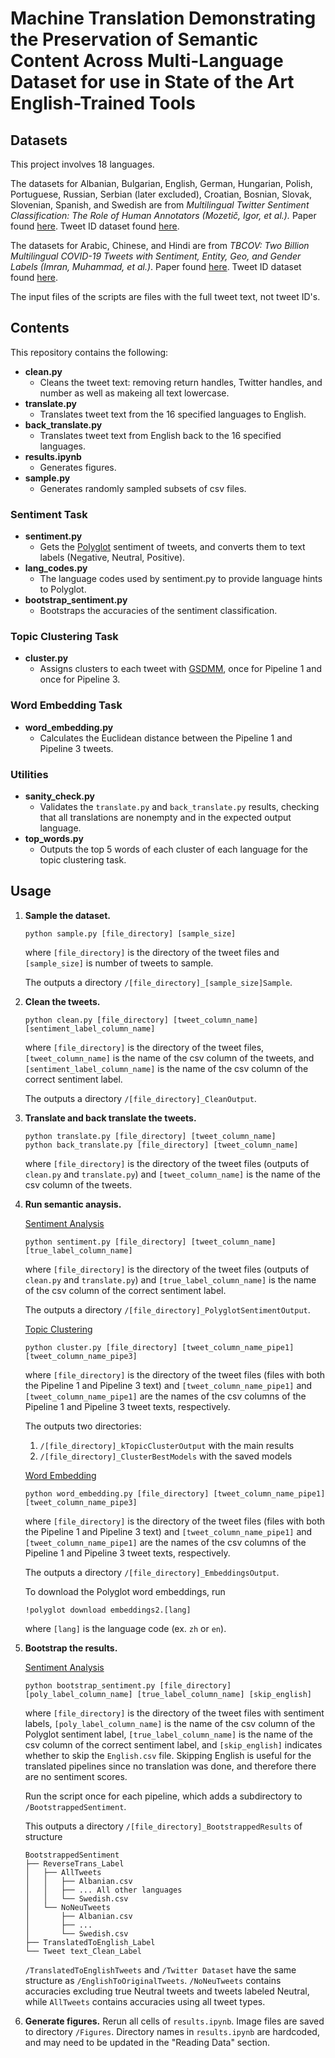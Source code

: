 # Machine Translation Demonstrating the Preservation of Semantic Content Across Multi-Language Dataset for use in State of the Art English-Trained Tools

## Datasets

This project involves 18 languages.

The datasets for Albanian, Bulgarian, English, German, Hungarian, Polish, Portuguese, Russian, Serbian (later excluded), Croatian, Bosnian, Slovak, Slovenian, Spanish, and Swedish are from _Multilingual Twitter Sentiment Classification: The Role of Human Annotators (Mozetič, Igor, et al.)._ Paper found [here](https://journals.plos.org/plosone/article?id=10.1371/journal.pone.0155036). Tweet ID dataset found [here](https://www.clarin.si/repository/xmlui/handle/11356/1054).

The datasets for Arabic, Chinese, and Hindi are from _TBCOV: Two Billion Multilingual COVID-19 Tweets with Sentiment, Entity, Geo, and Gender Labels (Imran, Muhammad, et al.)_. Paper found [here](https://www.mdpi.com/2306-5729/7/1/8). Tweet ID dataset found [here](https://crisisnlp.qcri.org/tbcov).

The input files of the scripts are files with the full tweet text, not tweet ID's.

## Contents

This repository contains the following:

- **clean.py**
  - Cleans the tweet text: removing return handles, Twitter handles, and number as well as makeing all text lowercase.
- **translate.py**
  - Translates tweet text from the 16 specified languages to English.
- **back_translate.py**
  - Translates tweet text from English back to the 16 specified languages.
- **results.ipynb**
  - Generates figures.
- **sample.py**
  - Generates randomly sampled subsets of csv files.

### Sentiment Task

- **sentiment.py**
  - Gets the [Polyglot](https://polyglot.readthedocs.io/en/latest/Sentiment.html) sentiment of tweets, and converts them to text labels (Negative, Neutral, Positive).
- **lang_codes.py**
  - The language codes used by sentiment.py to provide language hints to Polyglot.
- **bootstrap_sentiment.py**
  - Bootstraps the accuracies of the sentiment classification.

### Topic Clustering Task

- **cluster.py**
  - Assigns clusters to each tweet with [GSDMM](https://github.com/rwalk/gsdmm), once for Pipeline 1 and once for Pipeline 3.

### Word Embedding Task

- **word_embedding.py**
  - Calculates the Euclidean distance between the Pipeline 1 and Pipeline 3 tweets.

### Utilities

- **sanity_check.py**
  - Validates the `translate.py` and `back_translate.py` results, checking that all translations are nonempty and in the expected output language.
- **top_words.py**
  - Outputs the top 5 words of each cluster of each language for the topic clustering task.

## Usage

1.  **Sample the dataset.**

        python sample.py [file_directory] [sample_size]

    where `[file_directory]` is the directory of the tweet files and `[sample_size]` is number of tweets to sample.

    The outputs a directory `/[file_directory]_[sample_size]Sample`.

2.  **Clean the tweets.**

        python clean.py [file_directory] [tweet_column_name] [sentiment_label_column_name]

    where `[file_directory]` is the directory of the tweet files, `[tweet_column_name]` is the name of the csv column of the tweets, and `[sentiment_label_column_name]` is the name of the csv column of the correct sentiment label.

    The outputs a directory `/[file_directory]_CleanOutput`.

3.  **Translate and back translate the tweets.**

        python translate.py [file_directory] [tweet_column_name]
        python back_translate.py [file_directory] [tweet_column_name]

    where `[file_directory]` is the directory of the tweet files (outputs of `clean.py` and `translate.py`) and `[tweet_column_name]` is the name of the csv column of the tweets.

4.  **Run semantic anaysis.**

    <ins>Sentiment Analysis</ins>

        python sentiment.py [file_directory] [tweet_column_name] [true_label_column_name]

    where `[file_directory]` is the directory of the tweet files (outputs of `clean.py` and `translate.py`) and `[true_label_column_name]` is the name of the csv column of the correct sentiment label.

    The outputs a directory `/[file_directory]_PolyglotSentimentOutput`.

    <ins>Topic Clustering</ins>

        python cluster.py [file_directory] [tweet_column_name_pipe1] [tweet_column_name_pipe3]

    where `[file_directory]` is the directory of the tweet files (files with both the Pipeline 1 and Pipeline 3 text) and `[tweet_column_name_pipe1]` and `[tweet_column_name_pipe1]` are the names of the csv columns of the Pipeline 1 and Pipeline 3 tweet texts, respectively.

    The outputs two directories:

    1. `/[file_directory]_kTopicClusterOutput` with the main results
    2. `/[file_directory]_ClusterBestModels` with the saved models

    <ins>Word Embedding</ins>

        python word_embedding.py [file_directory] [tweet_column_name_pipe1] [tweet_column_name_pipe3]

    where `[file_directory]` is the directory of the tweet files (files with both the Pipeline 1 and Pipeline 3 text) and `[tweet_column_name_pipe1]` and `[tweet_column_name_pipe1]` are the names of the csv columns of the Pipeline 1 and Pipeline 3 tweet texts, respectively.

    The outputs a directory `/[file_directory]_EmbeddingsOutput`.

    To download the Polyglot word embeddings, run

        !polyglot download embeddings2.[lang]

    where `[lang]` is the language code (ex. `zh` or `en`).

5.  **Bootstrap the results.**

    <ins>Sentiment Analysis</ins>

        python bootstrap_sentiment.py [file_directory] [poly_label_column_name] [true_label_column_name] [skip_english]

    where `[file_directory]` is the directory of the tweet files with sentiment labels, `[poly_label_column_name]` is the name of the csv column of the Polyglot sentiment label, `[true_label_column_name]` is the name of the csv column of the correct sentiment label, and `[skip_english]` indicates whether to skip the `English.csv` file. Skipping English is useful for the translated pipelines since no translation was done, and therefore there are no sentiment scores.

    Run the script once for each pipeline, which adds a subdirectory to `/BootstrappedSentiment`.

    This outputs a directory `/[file_directory]_BootstrappedResults` of structure

        BootstrappedSentiment
        ├── ReverseTrans_Label
        │   ├── AllTweets
        │   │   ├── Albanian.csv
        │   │   ├── ... All other languages
        │   │   └── Swedish.csv
        │   └── NoNeuTweets
        │       ├── Albanian.csv
        │       ├── ...
        │       └── Swedish.csv
        ├── TranslatedToEnglish_Label
        └── Tweet text_Clean_Label

    `/TranslatedToEnglishTweets` and `/Twitter Dataset` have the same structure as `/EnglishToOriginalTweets`. `/NoNeuTweets` contains accuracies excluding true Neutral tweets and tweets labeled Neutral, while `AllTweets` contains accuracies using all tweet types.

6.  **Generate figures.** Rerun all cells of `results.ipynb`. Image files are saved to directory `/Figures`. Directory names in `results.ipynb` are hardcoded, and may need to be updated in the "Reading Data" section.
